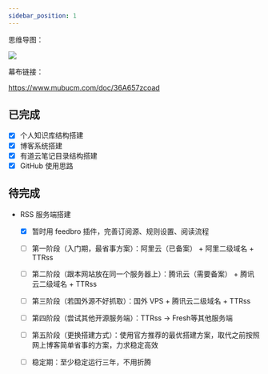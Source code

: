 ```yaml
---
sidebar_position: 1
---
```


思维导图：

![](https://img.arctee.cn/picgo/202201021056186.png)

幕布链接：

https://www.mubucm.com/doc/36A657zcoad

## 已完成

- [x] 个人知识库结构搭建
- [x] 博客系统搭建
- [x] 有道云笔记目录结构搭建
- [x] GitHub 使用思路

## 待完成

- RSS 服务端搭建

    - [x] 暂时用 feedbro 插件，完善订阅源、规则设置、阅读流程
    - [ ] 第一阶段（入门期，最省事方案）：阿里云（已备案） + 阿里二级域名 + TTRss
    - [ ] 第二阶段（跟本网站放在同一个服务器上）：腾讯云（需要备案） + 腾讯云二级域名 + TTRss
    - [ ] 第三阶段（若国外源不好抓取）：国外 VPS + 腾讯云二级域名 + TTRss
    - [ ] 第四阶段（尝试其他开源服务端）：TTRss -> Fresh等其他服务端
    - [ ] 第五阶段（更换搭建方式）：使用官方推荐的最优搭建方案，取代之前按照网上博客简单省事的方案，力求稳定高效
    - [ ] 稳定期：至少稳定运行三年，不用折腾
  